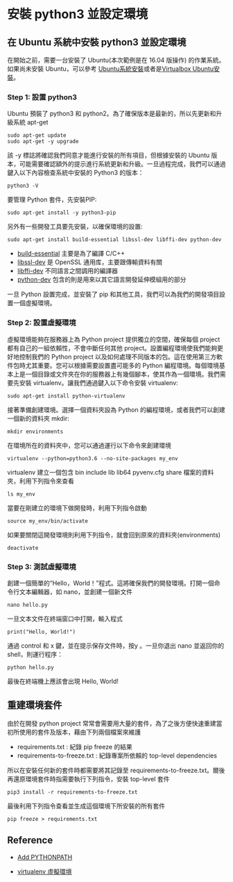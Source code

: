 # 安裝 python3 並設定環境


## 在 Ubuntu 系統中安裝 python3 並設定環境

在開始之前，需要一台安裝了 Ubuntu(本次範例是在 16.04 版操作) 的作業系統。如果尚未安裝 Ubuntu，可以參考 [Ubuntu系統安裝](https://github.com/machineCYC/EnvironmentSetting/tree/master/Linux)或者是[Virtualbox Ubuntu安裝](https://github.com/machineCYC/EnvironmentSetting/tree/master/Hadoop/02-UbuntuLinux)。


### Step 1: 設置 python3

Ubuntu 預裝了 python3 和 python2。為了確保版本是最新的，所以先更新和升級系統 apt-get

```
sudo apt-get update
sudo apt-get -y upgrade
```

該 -y 標誌將確認我們同意才能進行安裝的所有項目，但根據安裝的 Ubuntu 版本，可能需要確認額外的提示進行系統更新和升級。一旦過程完成，我們可以通過鍵入以下內容檢查系統中安裝的 Python3 的版本：

```
python3 -V
```

要管理 Python 套件，先安裝PIP:

```
sudo apt-get install -y python3-pip
```

另外有一些開發工具要先安裝，以確保環境的設置:

```
sudo apt-get install build-essential libssl-dev libffi-dev python-dev
```

- [build-essential](https://packages.ubuntu.com/xenial/build-essential) 主要是為了編譯 C/C++
- [libssl-dev](https://packages.ubuntu.com/zh-tw/trusty/libssl-dev) 是 OpenSSL 通用库，主要跟傳輸資料有關
- [libffi-dev](https://packages.ubuntu.com/trusty/libffi-dev) 不同語言之間調用的編譯器
- [python-dev](https://packages.ubuntu.com/zh-tw/trusty/python-dev) 包含的則是用來以其它語言開發延伸模組用的部分


一旦 Python 設置完成，並安裝了 pip 和其他工具，我們可以為我們的開發項目設置一個虛擬環境。

### Step 2: 設置虛擬環境

虛擬環境能夠在服務器上為 Python project 提供獨立的空間，確保每個 project 都有自己的一組依賴性，不會中斷任何其他 project。設置編程環境使我們能夠更好地控制我們的 Python project 以及如何處理不同版本的包。這在使用第三方軟件包時尤其重要。您可以根據需要設置盡可能多的 Python 編程環境。每個環境基本上是一個目錄或文件夾在你的服務器上有幾個腳本，使其作為一個環境。我們需要先安裝 virtualenv。讓我們通過鍵入以下命令安裝 virtualenv:

```
sudo apt-get install python-virtualenv
```

接著準備創建環境。選擇一個資料夾設為 Python 的編程環境，或者我們可以創建一個新的資料夾 mkdir:

```
mkdir environments
```

在環境所在的資料夾中，您可以通過運行以下命令來創建環境

```
virtualenv --python=python3.6 --no-site-packages my_env 
```

virtualenv 建立一個包含 bin include lib lib64 pyvenv.cfg share 檔案的資料夾，利用下列指令來查看

```
ls my_env
```

當要在剛建立的環境下做開發時，利用下列指令啟動

```
source my_env/bin/activate
```

如果要關閉這開發環境則利用下列指令，就會回到原來的資料夾(environments)

```
deactivate
```



### Step 3: 測試虛擬環境

創建一個簡單的“Hello，World！”程式。這將確保我們的開發環境。打開一個命令行文本編輯器，如 nano，並創建一個新文件

```
nano hello.py
```

一旦文本文件在終端窗口中打開，輸入程式

```
print("Hello, World!")
```

通過 control 和 x 鍵，並在提示保存文件時，按y 。一旦你退出 nano 並返回你的shell，則運行程序：

```
python hello.py
```

最後在終端機上應該會出現 Hello, World!


## 重建環境套件

由於在開發 python project 常常會需要用大量的套件，為了之後方便快速重建當初所使用的套件及版本，藉由下列兩個檔案來維護

- requirements.txt : 紀錄 pip freeze 的結果
- requirements-to-freeze.txt : 紀錄專案所依賴的 top-level dependencies

所以在安裝任何新的套件時都需要將其記錄至 requirements-to-freeze.txt。爾後再還原環境套件時指需要執行下列指令，安裝 top-level 套件

```
pip3 install -r requirements-to-freeze.txt
```

最後利用下列指令查看並生成這個環境下所安裝的所有套件

```
pip freeze > requirements.txt
```

## Reference

* [Add PYTHONPATH](https://blog.csdn.net/u011440558/article/details/78611829)

* [virtualenv 虛擬環境](https://blog.csdn.net/White_Idiot/article/details/78240782)